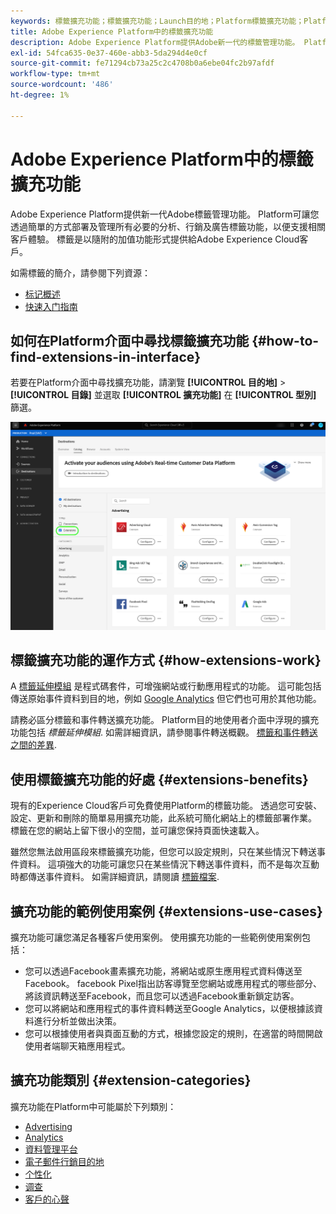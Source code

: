 ```yaml
---
keywords: 標籤擴充功能；標籤擴充功能；Launch目的地；Platform標籤擴充功能；Platform標籤擴充功能；platform launch目的地
title: Adobe Experience Platform中的標籤擴充功能
description: Adobe Experience Platform提供Adobe新一代的標籤管理功能。 Platform可讓您透過簡單的方式部署及管理所有必要的分析、行銷及廣告標籤功能，以便支援相關客戶體驗。
exl-id: 54fca635-0e37-460e-abb3-5da294d4e0cf
source-git-commit: fe71294cb73a25c2c4708b0a6ebe04fc2b97afdf
workflow-type: tm+mt
source-wordcount: '486'
ht-degree: 1%

---
```


# Adobe Experience Platform中的標籤擴充功能

Adobe Experience Platform提供新一代Adobe標籤管理功能。 Platform可讓您透過簡單的方式部署及管理所有必要的分析、行銷及廣告標籤功能，以便支援相關客戶體驗。 標籤是以隨附的加值功能形式提供給Adobe Experience Cloud客戶。

如需標籤的簡介，請參閱下列資源：

- [标记概述](../../../tags/home.md)
- [快速入门指南](../../../tags/quick-start/quick-start.md)

## 如何在Platform介面中尋找標籤擴充功能 {#how-to-find-extensions-in-interface}

若要在Platform介面中尋找擴充功能，請瀏覽 **[!UICONTROL 目的地]** > **[!UICONTROL 目錄]** 並選取 **[!UICONTROL 擴充功能]** 在 **[!UICONTROL 型別]** 篩選。

![介面中的擴充功能篩選器](../../assets/catalog/launch-extensions/filter.png)

## 標籤擴充功能的運作方式 {#how-extensions-work}

A [標籤延伸模組](../../../tags/home.md#extensions) 是程式碼套件，可增強網站或行動應用程式的功能。 這可能包括傳送原始事件資料到目的地，例如 [Google Analytics](/help/destinations/catalog/analytics/google-universal-analytics.md) 但它們也可用於其他功能。

請務必區分標籤和事件轉送擴充功能。 Platform目的地使用者介面中浮現的擴充功能包括 *標籤延伸模組*. 如需詳細資訊，請參閱事件轉送概觀。 [標籤和事件轉送之間的差異](/help/tags/ui/event-forwarding/overview.md#differences-between-event-forwarding-and-tags).



<!--

Extensions forward raw event data to several types of destinations. Think of extensions as an **Event Forwarding** type of destination. This is a simpler type of integration with destination platforms, which only forwards raw event data. Examples of those are the [Gainsight personalization extension](../personalization/gainsight.md) or the [Confirmit Voice of the Customer extension](../voice/confirmit-digital-feedback.md).

**Profile/Segment Export** destinations in Adobe Experience Platform capture event data, combine it with other data sources, apply segmentation, and export segments and qualified profiles to destinations. Examples of those are the [Amazon S3 cloud storage destination](../cloud-storage/amazon-s3.md) or the [Google Display & Video 360 advertising destination](../advertising/google-dv360.md).

![Tag extensions compared to other destinations](../../assets/common/launch-and-other-destinations.png)

-->

## 使用標籤擴充功能的好處 {#extensions-benefits}

現有的Experience Cloud客戶可免費使用Platform的標籤功能。 透過您可安裝、設定、更新和刪除的簡單易用擴充功能，此系統可簡化網站上的標籤部署作業。 標籤在您的網站上留下很小的空間，並可讓您保持頁面快速載入。

雖然您無法啟用區段來標籤擴充功能，但您可以設定規則，只在某些情況下轉送事件資料。 這項強大的功能可讓您只在某些情況下轉送事件資料，而不是每次互動時都傳送事件資料。 如需詳細資訊，請閱讀 [標籤檔案](../../../tags/ui/managing-resources/rules.md).

## 擴充功能的範例使用案例 {#extensions-use-cases}

擴充功能可讓您滿足各種客戶使用案例。 使用擴充功能的一些範例使用案例包括：

- 您可以透過Facebook畫素擴充功能，將網站或原生應用程式資料傳送至Facebook。 facebook Pixel指出訪客導覽至您網站或應用程式的哪些部分、將該資訊轉送至Facebook，而且您可以透過Facebook重新鎖定訪客。
- 您可以將網站和應用程式的事件資料轉送至Google Analytics，以便根據該資料進行分析並做出決策。
- 您可以根據使用者與頁面互動的方式，根據您設定的規則，在適當的時間開啟使用者端聊天箱應用程式。

## 擴充功能類別 {#extension-categories}

擴充功能在Platform中可能屬於下列類別：

- [Advertising](../advertising/overview.md)
- [Analytics](../analytics/overview.md)
- [資料管理平台](../data-management/overview.md)
- [電子郵件行銷目的地](../email-marketing/overview.md)
- [个性化](../personalization/overview.md)
- [调查](../survey/overview.md)
- [客戶的心聲](../voice/overview.md)
